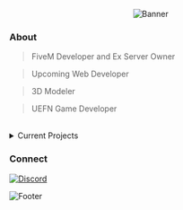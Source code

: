 <div align="center">
  
  ![Banner](https://capsule-render.vercel.app/api?type=waving&color=gradient&customColorList=12&height=180&section=header&text=ItsKuf&fontSize=60&fontColor=fff&animation=fadeIn&fontAlignY=35)

</div>

<div align="left">
  
  ### About
  > FiveM Developer and Ex Server Owner

  > Upcoming Web Developer
 
  > 3D Modeler
 
  > UEFN Game Developer
  
</div>

<br>

<details>
<summary>Current Projects</summary>
<div align="left">
  
  - BIG THINGS ARE COMING SOON...
  
</div>
</details>

<div align="left">

### Connect
[![Discord](https://img.shields.io/badge/Discord-k54-5865F2?style=flat&logo=discord&logoColor=white)](https://discord.com/)

</div>

![Footer](https://capsule-render.vercel.app/api?type=waving&color=gradient&customColorList=12&height=80&section=footer)
